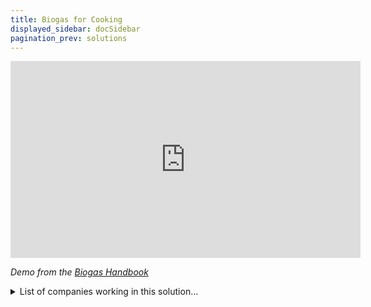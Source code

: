 ```yaml
---
title: Biogas for Cooking
displayed_sidebar: docSidebar
pagination_prev: solutions
---
```

<iframe width="560" height="315" src="https://www.youtube-nocookie.com/embed/ORsAEiT5bdc" title="YouTube video player" frameborder="0" allow="accelerometer; autoplay; clipboard-write; encrypted-media; gyroscope; picture-in-picture; web-share" allowfullscreen></iframe>

*Demo from the [Biogas Handbook](https://turnwasteintoenergy.com/product/biogas-handbook-step-by-step-guide/)*

<details>
        <summary>List of companies working in this solution...</summary>
         <em>Note: this is an experimental AI feature. Accuracy and completeness are a work in progress</em>
        <div>
            <ul>
             
                <li><a href="https://www.airprotein.com/">Air Protein</a></li>
            
            </ul>
        </div>
        </details>


:::note job openings
  #### [View open jobs in this Solution](https://climatebase.org/jobs?l=&q=&drawdown_solutions=Biogas+for+Cooking)
:::

## Overview

* **Biogas**: Produced from the breakdown of organic matter like food waste, manure, and sewage through anaerobic digestion.
* **Application**: Used for cooking, heating, and powering vehicles.
* **Greenhouse Gas Reduction**: Replaces traditional fuels, leading to fewer greenhouse gas emissions.
* **Leaders in Biogas Promotion**: Biogas industry, United Nations, World Bank.

## Progress Made

* **Breakthrough Technologies**: There have been significant advancements in biogas technology, leading to reduced greenhouse gas emissions.
* **Prominent Supporters**: Various companies and global organizations are leading the push for biogas solutions.

## Lessons Learned

* **Effective GHG Reduction**: Biogas can play a pivotal role in climate change mitigation.
* **Early-stage Technology**: While promising, the technology is still evolving with both successes and failures.
* **Local Community Engagement**: Vital for the success of the technology as locals are primary users.
* **Affordability & Accessibility**: Crucial for the adoption of the technology in communities.
* **Leading Organizations**: The Global Alliance for Clean Cookstoves and the Biogas Consortium are among the entities pushing for increased biogas use.

## Challenges Ahead

* **Lack of Public Awareness**: Many are unfamiliar with biogas and its benefits.
* **Need for Infrastructure**: Investment in infrastructure and technology is critical for wider adoption.
* **Governmental Support**: More support from governments can accelerate the adoption and implementation of biogas solutions.
* **Pioneers in Tackling Challenges**: Organizations like the World Bank, UNDP, and the Biogas Consortium are at the helm of overcoming these obstacles.

## Best Path Forward

* **Raising Awareness**: Prioritize public education about biogas technology and its environmental benefits.
* **Research & Development**: Invest in refining and innovating biogas technology.
* **Governmental Incentives**: Collaborate with policymakers to incentivize biogas adoption.
* **Private Sector Collaboration**: Form partnerships with businesses to bolster the use of biogas solutions.
* **Key Players**: The World Bank, UNDP, and the Biogas Partnership Programme are integral in promoting and refining biogas solutions.
